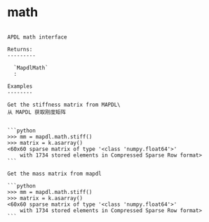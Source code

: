# math

````{property} property MapdlGrpc.math

APDL math interface

Returns:
---------

  `MapdlMath`
  : 

Examples
--------

Get the stiffness matrix from MAPDL\
从 MAPDL 获取刚度矩阵


```python
>>> mm = mapdl.math.stiff()
>>> matrix = k.asarray()
<60x60 sparse matrix of type '<class 'numpy.float64'>'
    with 1734 stored elements in Compressed Sparse Row format>
```

Get the mass matrix from mapdl

```python
>>> mm = mapdl.math.stiff()
>>> matrix = k.asarray()
<60x60 sparse matrix of type '<class 'numpy.float64'>'
    with 1734 stored elements in Compressed Sparse Row format>
```


````